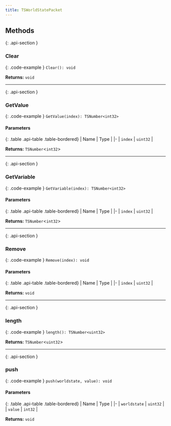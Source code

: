 ```yaml
---
title: TSWorldStatePacket
---
```



## Methods

{: .api-section }
### Clear

{: .code-example }
`Clear(): void`

**Returns:** 
`void`

___

{: .api-section }
### GetValue

{: .code-example }
`GetValue(index): TSNumber<int32>`

#### Parameters

{: .table .api-table .table-bordered}
| Name | Type |
|-
| `index` | `uint32` |

**Returns:** 
`TSNumber`<`int32`\>

___

{: .api-section }
### GetVariable

{: .code-example }
`GetVariable(index): TSNumber<int32>`

#### Parameters

{: .table .api-table .table-bordered}
| Name | Type |
|-
| `index` | `uint32` |

**Returns:** 
`TSNumber`<`int32`\>

___

{: .api-section }
### Remove

{: .code-example }
`Remove(index): void`

#### Parameters

{: .table .api-table .table-bordered}
| Name | Type |
|-
| `index` | `uint32` |

**Returns:** 
`void`

___

{: .api-section }
### length

{: .code-example }
`length(): TSNumber<uint32>`

**Returns:** 
`TSNumber`<`uint32`\>

___

{: .api-section }
### push

{: .code-example }
`push(worldstate, value): void`

#### Parameters

{: .table .api-table .table-bordered}
| Name | Type |
|-
| `worldstate` | `uint32` |
| `value` | `int32` |

**Returns:** 
`void`

